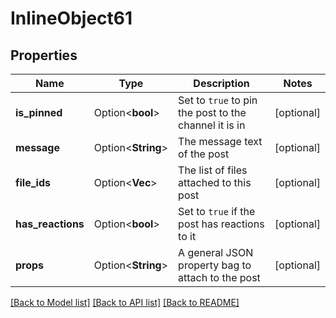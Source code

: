 # InlineObject61

## Properties

Name | Type | Description | Notes
------------ | ------------- | ------------- | -------------
**is_pinned** | Option<**bool**> | Set to `true` to pin the post to the channel it is in | [optional]
**message** | Option<**String**> | The message text of the post | [optional]
**file_ids** | Option<**Vec<String>**> | The list of files attached to this post | [optional]
**has_reactions** | Option<**bool**> | Set to `true` if the post has reactions to it | [optional]
**props** | Option<**String**> | A general JSON property bag to attach to the post | [optional]

[[Back to Model list]](../README.md#documentation-for-models) [[Back to API list]](../README.md#documentation-for-api-endpoints) [[Back to README]](../README.md)


